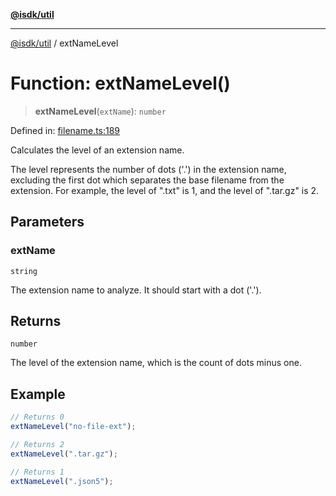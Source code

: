 [**@isdk/util**](../README.md)

***

[@isdk/util](../globals.md) / extNameLevel

# Function: extNameLevel()

> **extNameLevel**(`extName`): `number`

Defined in: [filename.ts:189](https://github.com/isdk/util.js/blob/6db2d9183a0020b4684dd604078788d3db3480e8/src/filename.ts#L189)

Calculates the level of an extension name.

The level represents the number of dots ('.') in the extension name, excluding the first dot which separates
the base filename from the extension. For example, the level of ".txt" is 1, and the level of ".tar.gz" is 2.

## Parameters

### extName

`string`

The extension name to analyze. It should start with a dot ('.').

## Returns

`number`

The level of the extension name, which is the count of dots minus one.

## Example

```typescript
// Returns 0
extNameLevel("no-file-ext");

// Returns 2
extNameLevel(".tar.gz");

// Returns 1
extNameLevel(".json5");
```
